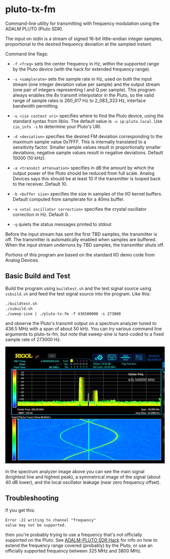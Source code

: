 # pluto-tx-fm

Command-line utility for transmitting with frequency modulation using the ADALM PLUTO (Pluto SDR).

The input on stdin is a stream of signed 16-bit little-endian integer samples, proportional to the desired frequency deviation at the sampled instant.

Command line flags:

* `-f <freq>` sets the center frequency in Hz, within the supported range by the Pluto device (with the hack for extended frequency range).

* `-s <samplerate>` sets the sample rate in Hz, used on both the input stream (one integer deviation value per sample) and the output stream (one pair of integers representing I and Q per sample). This program always enables the 8x transmit interpolator in the Pluto, so the valid range of sample rates is 260_417 Hz to 2_083_333 Hz, interface bandwidth permitting.

* `-u <iio context uri>` specifies where to find the Pluto device, using the standard syntax from libiio. The default value is `-u ip:pluto.local`. Use `iio_info -s` to determine your Pluto's URI.

* `-d <deviation>` specifies the desired FM deviation corresponding to the maximum sample value 0x7FFF. This is internally translated to a sensitivity factor. Smaller sample values result in proportionally smaller deviations; negative sample values result in negative deviations. Default 10000 (10 kHz).

* `-a <transmit attenuation>` specifies in dB the amount by which the output power of the Pluto should be reduced from full scale. Analog Devices says this should be at least 10 if the transmitter is looped back to the receiver. Default 10.

* `-b <buffer size>` specifies the size in samples of the IIO kernel buffers. Default computed from samplerate for a 40ms buffer.

* `-x <xtal oscillator correction>` specifies the crystal oscillator correction in Hz. Default 0.

* `-q` quiets the status messages printed to stdout

Before the input stream has sent the first TBD samples, the transmitter is off. The transmitter is automatically enabled when samples are buffered. When the input stream underruns by TBD samples, the transmitter shuts off.

Portions of this program are based on the standard IIO demo code from Analog Devices.

## Basic Build and Test

Build the program using `buildtest.sh` and the test signal source using `ssbuild.sh` and feed the test signal source into the program. Like this:

```
./buildtest.sh
./ssbuild.sh
./sweep-sine | ./pluto-tx-fm -f 436500000 -s 273000
```
and observe the Pluto's transmit output on a spectrum analyzer tuned to 436.5 MHz with a span of about 50 kHz. You can try various command line arguments to pluto-tx-fm, but note that sweep-sine is hard-coded to a fixed sample rate of 273000 Hz.

![Basic test results](basic-test.jpg)

In the spectrum analyzer image above you can see the main signal (brightest line and highest peak), a symmetrical image of the signal (about 40 dB lower), and the local oscillator leakage (near zero frequency offset).
## Troubleshooting

If you get this:
```
Error -22 writing to channel "frequency"
value may not be supported.
```
then you're probably trying to use a frequency that's not officially supported on the Pluto.
See [ADALM-PLUTO SDR Hack](https://www.rtl-sdr.com/adalm-pluto-sdr-hack-tune-70-mhz-to-6-ghz-and-gqrx-install/) for info on how to extend the frequency range covered (probably) by the Pluto, or use an officially supported frequency between 325 MHz and 3800 MHz.